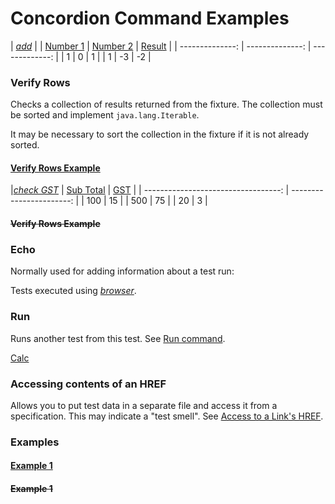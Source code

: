 # Concordion Command Examples



| [_add_](- "#z=add(#x,#y)") |
| [Number 1](- "#x") | [Number 2](- "#y") | [Result](- "?=#z") |
| --------------: | --------------: | -------------: |
|               1 |               0 |              1 |
|               1 |              -3 |             -2 |

### Verify Rows

Checks a collection of results returned from the fixture.
The collection must be sorted and implement `java.lang.Iterable`.

It may be necessary to sort the collection in the fixture if it is not already sorted.

#### [Verify Rows Example](- "verifyRows")
|[_check GST_](- "c:verifyRows=#detail:getInvoiceDetails()")
| [Sub Total](- "?=#detail.subTotal") | [GST](- "?=#detail.gst") |
| ----------------------------------: | -----------------------: |
|                                 100 |                       15 |
|                                 500 |                       75 |
|                                  20 |                        3 |

#### ~~Verify Rows Example~~

### Echo

Normally used for adding information about a test run:

Tests executed using [_browser_](- "c:echo=getBrowserDetails()").


### Run

Runs another test from this test. See [Run command](http://concordion.org/dist/1.3.1/test-output/concordion/spec/concordion/command/run/Run.html).

[Calc](Calc.html "c:run")

### Accessing contents of an HREF

Allows you to put test data in a separate file and access it from a specification.
This may indicate a "test smell".
See [Access to a Link's HREF](http://concordion.org/dist/1.3.1/test-output/concordion/spec/concordion/command/execute/AccessToLinkHref.html).

### Examples

#### [Example 1](- "calculator c:status=ExpectedToFail")

#### ~~Example 1~~


